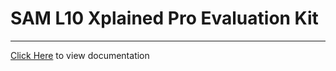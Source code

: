 # SAM L10 Xplained Pro Evaluation Kit

-----

[Click Here](https://onlinedocs.microchip.com/v2/keyword-lookup?keyword=SAM_L10_XPLAINED_PRO_EVALUATION_KIT&redirect=true) to view documentation
